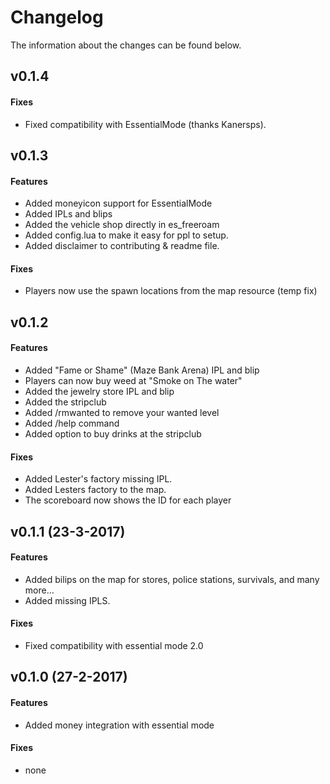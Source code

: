 # Changelog
The information about the changes can be found below.   


## v0.1.4
#### Fixes
- Fixed compatibility with EssentialMode (thanks Kanersps).

## v0.1.3
#### Features
- Added moneyicon support for EssentialMode
- Added IPLs and blips
- Added the vehicle shop directly in es_freeroam
- Added config.lua to make it easy for ppl to setup.
- Added disclaimer to contributing & readme file.

#### Fixes
- Players now use the spawn locations from the map resource (temp fix)

## v0.1.2
#### Features
- Added "Fame or Shame" (Maze Bank Arena) IPL and blip
- Players can now buy weed at "Smoke on The water"
- Added the jewelry store IPL and blip
- Added the stripclub
- Added /rmwanted to remove your wanted level
- Added /help command
- Added option to buy drinks at the stripclub

#### Fixes
- Added Lester's factory missing IPL.
- Added Lesters factory to the map.
- The scoreboard now shows the ID for each player

## v0.1.1 (23-3-2017)   
#### Features
- Added bilips on the map for stores, police stations, survivals, and many more...
- Added missing IPLS.

#### Fixes
- Fixed compatibility with essential mode 2.0   

## v0.1.0 (27-2-2017)  
#### Features
- Added money integration with essential mode

#### Fixes
- none

